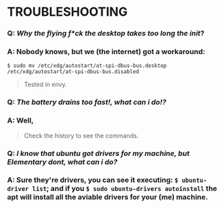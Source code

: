 # TROUBLESHOOTING

### Q: *Why the flying f\*ck the desktop takes too long the init*?
### A: Nobody knows, but we (the internet) got a workaround:
`$ sudo mv /etc/xdg/autostart/at-spi-dbus-bus.desktop /etc/xdg/autostart/at-spi-dbus-bus.disabled`
>Tested in envy.

### Q: *The battery drains too fast!, what can i do!?*
### A: Well,
> Check the history to see the commands.


### Q: *I know that ubuntu got drivers for my machine, but Elementary dont, what can i do?*
### A: Sure they're drivers, you can see it executing: `$ ubuntu-driver list`; and if you `$ sudo ubuntu-drivers autoinstall` the apt will install all the aviable drivers for your (me) machine.

